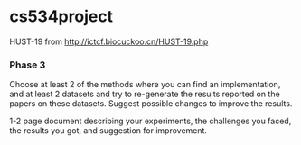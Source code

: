 # cs534project

HUST-19 from http://ictcf.biocuckoo.cn/HUST-19.php


### Phase 3

Choose at least 2 of the methods where you can find an implementation, and at least 2 datasets and try to re-generate the results reported on the papers on these datasets. Suggest possible changes to improve the results.

1-2 page document describing your experiments, the challenges you faced, the results you got,
and suggestion for improvement.
